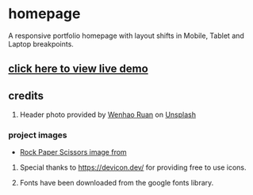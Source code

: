# homepage

A responsive portfolio homepage with layout shifts in Mobile, Tablet and Laptop breakpoints.

## [click here to view live demo](https://sarmuel-sarmah.github.io/homepage/)

##  credits
 1. Header photo provided by <a href="https://unsplash.com/@wenhao_ruan?utm_content=creditCopyText&utm_medium=referral&utm_source=unsplash">Wenhao Ruan</a> on <a href="https://unsplash.com/photos/the-oriental-pearl-tower-is-lit-up-at-night-0oGJfiqH9X8?utm_content=creditCopyText&utm_medium=referral&utm_source=unsplash">Unsplash</a>

### project images
 - [Rock Paper Scissors image from](https://www.vecteezy.com/vector-art/690865-rock-paper-scissors-line-icons)

 1. Special thanks to https://devicon.dev/ for providing free to use icons.

 1. Fonts have been downloaded from the google fonts library.